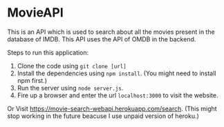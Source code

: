 # MovieAPI
This is an API which is used to search about all the movies present in the database of IMDB. This API uses the API of OMDB in the backend.

Steps to run this application:
1. Clone the code using `git clone [url]`
2. Install the dependencies using `npm install`. (You might need to install npm first.)
3. Run the server using `node server.js`.
4. Fire up a browser and enter the url `localhost:3000` to visit the website.

Or Visit https://movie-search-webapi.herokuapp.com/search. (This might stop working in the future beacuse I use unpaid version of heroku.)
